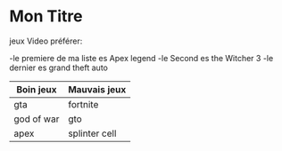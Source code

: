 # Mon Titre 

 
jeux Video préférer:

-le premiere de ma liste es Apex legend
-le Second es the Witcher 3
-le dernier es grand theft auto


Boin jeux | Mauvais jeux
--------- | ------------
 gta      | fortnite
 god of war| gto 
 apex     | splinter cell
